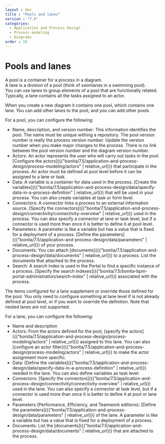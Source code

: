```yaml
---
layout : doc
title : "Pools and lanes"
version : "7.5"
categories:
  - Application and Process Design
  - Process modeling
  - Diagrams
order : 10
---
```

# Pools and lanes

A pool is a container for a process in a diagram.   
A lane is a division of a pool (think of swimlanes in a swimming pool).   
You can use lanes to group elements of a pool that are functionally related.   
Typically, a lane contains all the tasks assigned to an actor.

When you create a new diagram it contains one pool, which contains one lane. You can add other lanes to the pool, and you can add other pools.

For a pool, you can configure the following:

* Name, description, and version number: This information identifies the pool. The name must be unique withing a repository. The pool version number is really the process version number. Update the version number when you make major changes to the process. There is no link between the pool version number and the diagram version number.
* Actors: An actor represents the user who will carry out tasks in the pool. [Configure the actors]({{"bonita/7.5/application-and-process-design/process-modeling/actors" | relative_url}}) that participate in the process. An actor must be defined at pool level before it can be assigned to a lane or task.
* Data: A variable is a container for data used in the process. [Create the variables]({{"bonita/7.5/application-and-process-design/data/specify-data-in-a-process-definition" | relative_url}}) that will be used in your process. You can also create variables at task or form level.
* Connectors: A connector links a process to an external information source. [Specify the connectors]({{"bonita/7.5/application-and-process-design/connectivity/connectivity-overview" | relative_url}}) used in the process. You can also specify a connector at lane or task level, but if a connector is used more than once it is better to define it at pool level.
* Parameters: A parameter is like a variable but has a value that is fixed for a deployment of a process. [Define the parameters]({{"bonita/7.5/application-and-process-design/data/parameters" | relative_url}}) of your process. 
* Documents: You can attach [documents]({{"bonita/7.5/application-and-process-design/data/documents" | relative_url}}) to a process. List the documents that attached to the process.
* Search: A search index is used in the Portal to find a specific instance of a process. [Specify the search indexes]({{"bonita/7.5/bonita-bpm-portal-administration/search-index" | relative_url}}) associated with the process.

The items configured for a lane supplement or override those defined for the pool. You only need to configure something at lane level if is not already defined at pool level, or if you want to override the definition. Note that nested lanes are not supported.  

For a lane, you can configure the following:

* Name and description
* Actors: From the actors defined for the pool, [specify the actors]({{"bonita/7.5/application-and-process-design/process-modeling/actors" | relative_url}}) assigned to this lane. You can also [configure an actor filter]({{"bonita/7.5/application-and-process-design/process-modeling/actors" | relative_url}}) to make the actor assignment more specific.
* Data: [Define the variables]({{"bonita/7.5/application-and-process-design/data/specify-data-in-a-process-definition" | relative_url}}) needed in the lane. You can also define variables as task level.
* Connectors: [Specify the connectors]({{"bonita/7.5/application-and-process-design/connectivity/connectivity-overview" | relative_url}}) used in the lane. You can also specify a connector at task level, but if a connector is used more than once it is better to define it at pool or lane level.
* Parameters (Performance, Efficiency, and Teamwork editions): [Define the parameters]({{"bonita/7.5/application-and-process-design/data/parameters" | relative_url}}) of the lane. A parameter is like a variable but has a value that is fixed for a deployment of a process.
* Documents: List the [documents]({{"bonita/7.5/application-and-process-design/data/documents" | relative_url}}) that are attached to the process.
